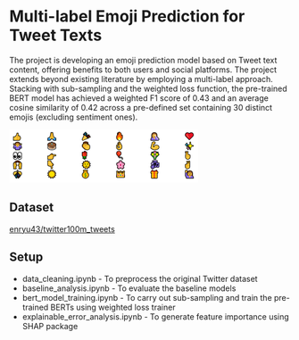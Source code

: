 # Multi-label Emoji Prediction for Tweet Texts

The project is developing an emoji prediction model based on Tweet text content, offering benefits to both users and social platforms. The project extends beyond existing literature by employing a multi-label approach. Stacking with sub-sampling and the weighted loss function, the pre-trained BERT model has achieved a weighted F1 score of 0.43 and an average cosine similarity of 0.42 across a pre-defined set containing 30 distinct emojis (excluding sentiment ones).

![Pre-defined Emoji Set](https://raw.githubusercontent.com/Carlos-Xiao/Multi-label-Emoji-Prediction/master/emoji_set.png)

## Dataset

[enryu43/twitter100m_tweets](https://huggingface.co/datasets/enryu43/twitter100m_tweets)

## Setup

* data_cleaning.ipynb - To preprocess the original Twitter dataset
* baseline_analysis.ipynb - To evaluate the baseline models
* bert_model_training.ipynb - To carry out sub-sampling and train the pre-trained BERTs using weighted loss trainer
* explainable_error_analysis.ipynb - To generate feature importance using SHAP package



